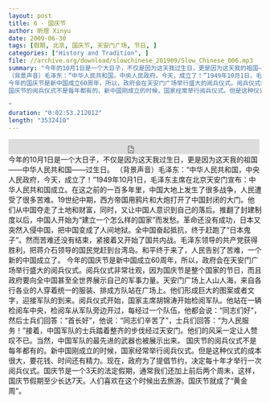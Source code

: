 ```yaml
---
layout: post
title: 6 - 国庆节
author: 昕煜 Xinyu
date: 2009-06-30
tags: [假期, 北京, 国庆节, 天安门广场, 节日, ]
categories: ["History and Tradition", ]
file: //archive.org/download/slowchinese_201909/Slow_Chinese_006.mp3
summary: "今年的10月1日是一个大日子，不仅是因为这天我过生日，更是因为这天我的祖国——中华人民共和国——过生日。
（背景声音）毛泽东：“中华人民共和国，中央人民政府，今天，成立了！”1949年10月1日，毛泽东主席在北京天安门宣布：中华人民共和国成立。在这之前的一百多年里，中国大地上发生了很多战争，人民遭受了很多苦难。19世纪中期，西方帝国用鸦片和大炮打开了中国封闭的大门。他们从中国夺走了土地和财富，同时，又让中国人意识到自己的落后。推翻了封建制度以后，中国人开始为“建立一个怎么样的国家”而发愁。革命还没有成功，日本又突然入侵中国，把中国变成了人间地狱。全中国奋起抵抗，终于赶跑了“日本鬼子”。然而苦难还没有结束，紧接着又开始了国共内战。毛泽东领导的共产党获得胜利，把蒋介石领导的国民党赶到台湾岛。和平终于来了，人民告别了苦难，一个新的中国成立了。
今年的国庆节是新中国成立60周年，所以，政府会在天安门广场举行盛大的阅兵仪式。阅兵仪式非常壮观，因为国庆节是整个国家的节日，而且政府要向全中国甚至全世界展示自己的军事力量。天安门广场上人山人海，来自各行各业的人穿着统一的服装、排成方队站在广场上。他们形成巨大的图案或者文字，迎接军队的到来。阅兵仪式开始，国家主席胡锦涛开始检阅军队。他站在一辆检阅车中央，检阅车从军队旁边开过，每经过一个队伍，他都会说：“同志们好”，然后士兵们回答：“首长好”，他说：“同志们辛苦了”，士兵们回答：“为人民服务！”接着，中国军队的士兵踏着整齐的步伐经过天安门。他们的风采一定让人赞叹不已。当然，中国军队的最先进的武器也被展示出来。
国庆节的阅兵仪式不是每年都有的。新中国刚成立的时候，国家经常举行阅兵仪式。但是这种仪式的成本很大，要花钱、时间还有精力。现在，政府为了提倡节约，决定每十年才举行一次阅兵仪式。国庆节是一个3天的法定假期，通常我们还加上前后两个周末，这样，国庆节假期至少长达7天。人们喜欢在这个时候出去旅游。国庆节就成了“黄金周”。
 
"
duration: "0:02:53.212012"
length: "3532410"
---
```


<iframe src="https://archive.org/embed/slowchinese_201909/Slow_Chinese_006.mp3" width="500" height="30" frameborder="0" webkitallowfullscreen="true" mozallowfullscreen="true" allowfullscreen></iframe>
今年的10月1日是一个大日子，不仅是因为这天我过生日，更是因为这天我的祖国——中华人民共和国——过生日。
（背景声音）毛泽东：“中华人民共和国，中央人民政府，今天，成立了！”1949年10月1日，毛泽东主席在北京天安门宣布：中华人民共和国成立。在这之前的一百多年里，中国大地上发生了很多战争，人民遭受了很多苦难。19世纪中期，西方帝国用鸦片和大炮打开了中国封闭的大门。他们从中国夺走了土地和财富，同时，又让中国人意识到自己的落后。推翻了封建制度以后，中国人开始为“建立一个怎么样的国家”而发愁。革命还没有成功，日本又突然入侵中国，把中国变成了人间地狱。全中国奋起抵抗，终于赶跑了“日本鬼子”。然而苦难还没有结束，紧接着又开始了国共内战。毛泽东领导的共产党获得胜利，把蒋介石领导的国民党赶到台湾岛。和平终于来了，人民告别了苦难，一个新的中国成立了。
今年的国庆节是新中国成立60周年，所以，政府会在天安门广场举行盛大的阅兵仪式。阅兵仪式非常壮观，因为国庆节是整个国家的节日，而且政府要向全中国甚至全世界展示自己的军事力量。天安门广场上人山人海，来自各行各业的人穿着统一的服装、排成方队站在广场上。他们形成巨大的图案或者文字，迎接军队的到来。阅兵仪式开始，国家主席胡锦涛开始检阅军队。他站在一辆检阅车中央，检阅车从军队旁边开过，每经过一个队伍，他都会说：“同志们好”，然后士兵们回答：“首长好”，他说：“同志们辛苦了”，士兵们回答：“为人民服务！”接着，中国军队的士兵踏着整齐的步伐经过天安门。他们的风采一定让人赞叹不已。当然，中国军队的最先进的武器也被展示出来。
国庆节的阅兵仪式不是每年都有的。新中国刚成立的时候，国家经常举行阅兵仪式。但是这种仪式的成本很大，要花钱、时间还有精力。现在，政府为了提倡节约，决定每十年才举行一次阅兵仪式。国庆节是一个3天的法定假期，通常我们还加上前后两个周末，这样，国庆节假期至少长达7天。人们喜欢在这个时候出去旅游。国庆节就成了“黄金周”。
 
